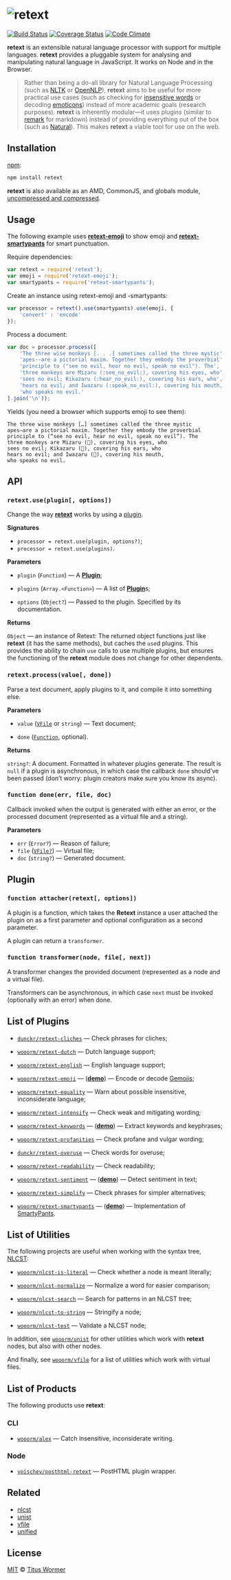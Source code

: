 # ![retext][logo]

[![Build Status][build-badge]][build-status]
[![Coverage Status][coverage-badge]][coverage-status]
[![Code Climate][climate-badge]][climate-status]

**retext** is an extensible natural language processor with support for
multiple languages. **retext** provides a pluggable system for analysing
and manipulating natural language in JavaScript. It works on Node and
in the Browser.

> Rather than being a do-all library for Natural Language Processing
> (such as [NLTK][] or [OpenNLP][]), **retext** aims to be useful for
> more practical use cases (such as checking for [insensitive words][alex]
> or decoding [emoticons][retext-emoji]) instead of more academic
> goals (research purposes).
> **retext** is inherently modular—it uses plugins (similar to
> [remark][] for markdown) instead of providing everything out of
> the box (such as  [Natural][]). This makes **retext** a viable
> tool for use on the web.

## Installation

[npm][]:

```bash
npm install retext
```

**retext** is also available as an AMD, CommonJS, and globals module,
[uncompressed and compressed][releases].

## Usage

The following example uses [**retext-emoji**][retext-emoji] to show
emoji and [**retext-smartypants**][retext-smartypants] for smart
punctuation.

Require dependencies:

```javascript
var retext = require('retext');
var emoji = require('retext-emoji');
var smartypants = require('retext-smartypants');
```

Create an instance using retext-emoji and -smartypants:

```javascript
var processor = retext().use(smartypants).use(emoji, {
    'convert' : 'encode'
});
```

Process a document:

```javascript
var doc = processor.process([
    'The three wise monkeys [. . .] sometimes called the three mystic',
    'apes--are a pictorial maxim. Together they embody the proverbial',
    'principle to ("see no evil, hear no evil, speak no evil"). The',
    'three monkeys are Mizaru (:see_no_evil:), covering his eyes, who',
    'sees no evil; Kikazaru (:hear_no_evil:), covering his ears, who',
    'hears no evil; and Iwazaru (:speak_no_evil:), covering his mouth,',
    'who speaks no evil.'
].join('\n'));
```

Yields (you need a browser which supports emoji to see them):

```text
The three wise monkeys […] sometimes called the three mystic
apes—are a pictorial maxim. Together they embody the proverbial
principle to (“see no evil, hear no evil, speak no evil”). The
three monkeys are Mizaru (🙈), covering his eyes, who
sees no evil; Kikazaru (🙉), covering his ears, who
hears no evil; and Iwazaru (🙊), covering his mouth,
who speaks no evil.
```

## API

### `retext.use(plugin[, options])`

Change the way [**retext**][api] works by using a [plugin][].

**Signatures**

*   `processor = retext.use(plugin, options?)`;
*   `processor = retext.use(plugins)`.

**Parameters**

*   `plugin` (`Function`) — A [**Plugin**][plugin];

*   `plugins` (`Array.<Function>`) — A list of [**Plugin**][plugin]s;

*   `options` (`Object?`) — Passed to the plugin. Specified by its
    documentation.

**Returns**

`Object` — an instance of Retext: The returned object functions just like
**retext** (it has the same methods), but caches the `use`d plugins. This
provides the ability to chain `use` calls to use multiple plugins, but
ensures the functioning of the **retext** module does not change for other
dependents.

### `retext.process(value[, done])`

Parse a text document, apply plugins to it, and compile it into
something else.

**Parameters**

*   `value` ([`VFile`][vfile] or `string`)
    — Text document;

*   `done` ([`Function`][done], optional).

**Returns**

`string?`: A document. Formatted in whatever plugins generate. The result is
`null` if a plugin is asynchronous, in which case the callback `done` should’ve
been passed (don’t worry: plugin creators make sure you know its async).

### `function done(err, file, doc)`

Callback invoked when the output is generated with either an error, or the
processed document (represented as a virtual file and a string).

**Parameters**

*   `err` (`Error?`) — Reason of failure;
*   `file` ([`VFile?`][vfile]) — Virtual file;
*   `doc` (`string?`) — Generated document.

## Plugin

### `function attacher(retext[, options])`

A plugin is a function, which takes the **Retext** instance a user attached
the plugin on as a first parameter and optional configuration as a second
parameter.

A plugin can return a `transformer`.

### `function transformer(node, file[, next])`

A transformer changes the provided document (represented as a node and a
virtual file).

Transformers can be asynchronous, in which case `next` must be invoked
(optionally with an error) when done.

## List of Plugins

*   [`dunckr/retext-cliches`](https://github.com/dunckr/retext-cliches)
    — Check phrases for cliches;

*   [`wooorm/retext-dutch`](https://github.com/wooorm/retext-dutch)
    — Dutch language support;

*   [`wooorm/retext-english`](https://github.com/wooorm/retext-english)
    — English language support;

*   [`wooorm/retext-emoji`](https://github.com/wooorm/retext-emoji)
    — (**[demo](http://wooorm.github.io/retext-emoji/)**)
    — Encode or decode [Gemojis](https://github.com/github/gemoji);

*   [`wooorm/retext-equality`](https://github.com/wooorm/retext-equality)
    — Warn about possible insensitive, inconsiderate language;

*   [`wooorm/retext-intensify`](https://github.com/wooorm/retext-intensify)
    — Check weak and mitigating wording;

*   [`wooorm/retext-keywords`](https://github.com/wooorm/retext-keywords)
    — (**[demo](http://wooorm.github.io/retext-keywords/)**)
    — Extract keywords and keyphrases;

*   [`wooorm/retext-profanities`](https://github.com/wooorm/retext-profanities)
    — Check profane and vulgar wording;

*   [`dunckr/retext-overuse`](https://github.com/dunckr/retext-overuse)
    — Check words for overuse;

*   [`wooorm/retext-readability`](https://github.com/wooorm/retext-readability)
    — Check readability;

*   [`wooorm/retext-sentiment`](https://github.com/wooorm/retext-sentiment)
    — (**[demo](http://wooorm.github.io/retext-sentiment/)**)
    — Detect sentiment in text;

*   [`wooorm/retext-simplify`](https://github.com/wooorm/retext-simplify)
    — Check phrases for simpler alternatives;

*   [`wooorm/retext-smartypants`](https://github.com/wooorm/retext-smartypants)
    — (**[demo](http://wooorm.github.io/retext-smartypants/)**)
    — Implementation of [SmartyPants](http://daringfireball.net/projects/smartypants/).

## List of Utilities

The following projects are useful when working with the syntax tree,
[NLCST][]:

*   [`wooorm/nlcst-is-literal`](https://github.com/wooorm/nlcst-is-literal)
    — Check whether a node is meant literally;

*   [`wooorm/nlcst-normalize`](https://github.com/wooorm/nlcst-normalize)
    — Normalize a word for easier comparison;

*   [`wooorm/nlcst-search`](https://github.com/wooorm/nlcst-search)
    — Search for patterns in an NLCST tree;

*   [`wooorm/nlcst-to-string`](https://github.com/wooorm/nlcst-to-string)
    — Stringify a node;

*   [`wooorm/nlcst-test`](https://github.com/wooorm/nlcst-test)
    — Validate a NLCST node;

In addition, see [`wooorm/unist`][unist] for other utilities which
work with **retext** nodes, but also with other nodes.

And finally, see [`wooorm/vfile`][vfile] for a list of utilities which
work with virtual files.

## List of Products

The following products use **retext**:

### CLI

*   [`wooorm/alex`](https://github.com/wooorm/nlcst-to-string)
    — Catch insensitive, inconsiderate writing.

### Node

*   [`voischev/posthtml-retext`](https://github.com/voischev/posthtml-retext)
    — PostHTML plugin wrapper.

## Related

*   [nlcst][]
*   [unist][]
*   [vfile][]
*   [unified][]

## License

[MIT][license] © [Titus Wormer][author]

<!-- Definitions -->

[logo]: https://cdn.rawgit.com/wooorm/retext/master/logo.svg

[build-badge]: https://img.shields.io/travis/wooorm/retext.svg

[build-status]: https://travis-ci.org/wooorm/retext

[coverage-badge]: https://img.shields.io/codecov/c/github/wooorm/retext.svg

[coverage-status]: https://codecov.io/github/wooorm/retext

[climate-badge]: http://img.shields.io/codeclimate/github/wooorm/retext.svg

[climate-status]: https://codeclimate.com/github/wooorm/retext

[author]: http://wooorm.com

[npm]: https://docs.npmjs.com/cli/install

[releases]: https://github.com/wooorm/retext/releases

[vfile]: https://github.com/wooorm/vfile

[unist]: https://github.com/wooorm/unist

[nlcst]: https://github.com/wooorm/nlcst

[unified]: https://github.com/wooorm/unified

[api]: #api

[plugin]: #plugin

[done]: #function-doneerr-file-doc

[license]: LICENSE

[nltk]: http://www.nltk.org

[opennlp]: https://opennlp.apache.org

[alex]: https://github.com/wooorm/alex

[retext-emoji]: https://github.com/wooorm/retext-emoji

[remark]: https://github.com/wooorm/remark

[natural]: https://github.com/NaturalNode/natural

[retext-smartypants]: https://github.com/wooorm/retext-smartypants
